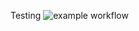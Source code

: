 Testing
![example workflow](https://github.com/valentinpurrucker/UnittestingPIO/actions/workflows/unittest.yaml/badge.svg)
